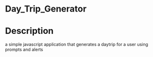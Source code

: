 # Day_Trip_Generator

# Description
a simple javascript application that generates a daytrip for a user using prompts and alerts